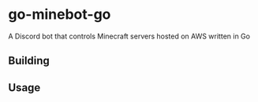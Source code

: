 # go-minebot-go
A Discord bot that controls Minecraft servers hosted on AWS written in Go

## Building

## Usage
